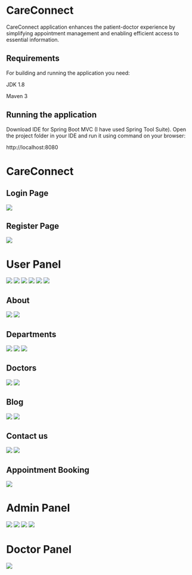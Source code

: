 # CareConnect
CareConnect application enhances the patient-doctor experience by simplifying appointment management and enabling efficient access to essential information.

Requirements
----------------------------
For building and running the application you need:

  JDK 1.8

  Maven 3
  
Running the application
--------------------------------
Download IDE for Spring Boot MVC (I have used Spring Tool Suite).
Open the project folder in your IDE and run it using command on your browser:

http://localhost:8080

# CareConnect


## Login Page

<img src="./bioMedical/img/1.png" >

## Register Page

<img src="./bioMedical/img/2.png" >

# User Panel

<img src="./bioMedical/img/3.png" >
<img src="./bioMedical/img/4.png" >
<img src="./bioMedical/img/5.png" >
<img src="./bioMedical/img/6.png" >
<img src="./bioMedical/img/7.png" >
<img src="./bioMedical/img/8.png" >

## About 

<img src="./bioMedical/img/9.png" >
<img src="./bioMedical/img/10.png" >

## Departments

<img src="./bioMedical/img/11.png" >
<img src="./bioMedical/img/12.png" >
<img src="./bioMedical/img/13.png" >

## Doctors

<img src="./bioMedical/img/14.png" >
<img src="./bioMedical/img/15.png" >

## Blog

<img src="./bioMedical/img/16.png" >
<img src="./bioMedical/img/17.png" >

## Contact us

<img src="./bioMedical/img/18.png" >
<img src="./bioMedical/img/19.png" >

## Appointment Booking 

<img src="./bioMedical/img/20.png" >

# Admin Panel

<img src="./bioMedical/img/21.png" >
<img src="./bioMedical/img/22.png" >
<img src="./bioMedical/img/23.png" >
<img src="./bioMedical/img/24.png" >

# Doctor Panel

<img src="./bioMedical/img/25.png" >
